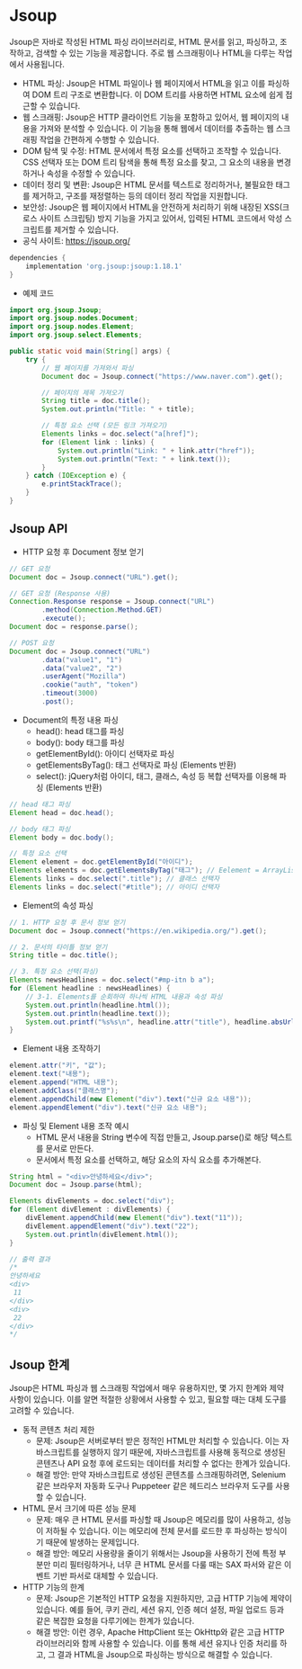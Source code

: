 # Jsoup

Jsoup은 자바로 작성된 HTML 파싱 라이브러리로, HTML 문서를 읽고, 파싱하고, 조작하고, 검색할 수 있는 기능을 제공합니다. 주로 웹 스크래핑이나 HTML을 다루는 작업에서 사용됩니다.  

 - HTML 파싱: Jsoup은 HTML 파일이나 웹 페이지에서 HTML을 읽고 이를 파싱하여 DOM 트리 구조로 변환합니다. 이 DOM 트리를 사용하면 HTML 요소에 쉽게 접근할 수 있습니다.
 - 웹 스크래핑: Jsoup은 HTTP 클라이언트 기능을 포함하고 있어서, 웹 페이지의 내용을 가져와 분석할 수 있습니다. 이 기능을 통해 웹에서 데이터를 추출하는 웹 스크래핑 작업을 간편하게 수행할 수 있습니다.
 - DOM 탐색 및 수정: HTML 문서에서 특정 요소를 선택하고 조작할 수 있습니다. CSS 선택자 또는 DOM 트리 탐색을 통해 특정 요소를 찾고, 그 요소의 내용을 변경하거나 속성을 수정할 수 있습니다.
 - 데이터 정리 및 변환: Jsoup은 HTML 문서를 텍스트로 정리하거나, 불필요한 태그를 제거하고, 구조를 재정렬하는 등의 데이터 정리 작업을 지원합니다.
 - 보안성: Jsoup은 웹 페이지에서 HTML을 안전하게 처리하기 위해 내장된 XSS(크로스 사이트 스크립팅) 방지 기능을 가지고 있어서, 입력된 HTML 코드에서 악성 스크립트를 제거할 수 있습니다.
 - 공식 사이트: https://jsoup.org/
```groovy
dependencies {
    implementation 'org.jsoup:jsoup:1.18.1'
}
```

 - 예제 코드
```java
import org.jsoup.Jsoup;
import org.jsoup.nodes.Document;
import org.jsoup.nodes.Element;
import org.jsoup.select.Elements;

public static void main(String[] args) {
    try {
        // 웹 페이지를 가져와서 파싱
        Document doc = Jsoup.connect("https://www.naver.com").get();

        // 페이지의 제목 가져오기
        String title = doc.title();
        System.out.println("Title: " + title);

        // 특정 요소 선택 (모든 링크 가져오기)
        Elements links = doc.select("a[href]");
        for (Element link : links) {
            System.out.println("Link: " + link.attr("href"));
            System.out.println("Text: " + link.text());
        }
    } catch (IOException e) {
        e.printStackTrace();
    }
}
```

## Jsoup API

 - HTTP 요청 후 Document 정보 얻기
```java
// GET 요청
Document doc = Jsoup.connect("URL").get();

// GET 요청 (Response 사용)
Connection.Response response = Jsoup.connect("URL")
        .method(Connection.Method.GET)
        .execute();
Document doc = response.parse();

// POST 요청
Document doc = Jsoup.connect("URL")
        .data("value1", "1")
        .data("value2", "2")
        .userAgent("Mozilla")
        .cookie("auth", "token")
        .timeout(3000)
        .post();
```

 - Document의 특정 내용 파싱
    - head(): head 태그를 파싱
    - body(): body 태그를 파싱
    - getElementById(): 아이디 선택자로 파싱
    - getElementsByTag(): 태그 선택자로 파싱 (Elements 반환)
    - select(): jQuery처럼 아이디, 태그, 클래스, 속성 등 복합 선택자를 이용해 파싱 (Elements 반환)
```java
// head 태그 파싱
Element head = doc.head();

// body 태그 파싱
Element body = doc.body();

// 특정 요소 선택
Element element = doc.getElementById("아이디");
Elements elements = doc.getElementsByTag("태그"); // Eelement = ArrayList<Element>
Elements links = doc.select(".title"); // 클래스 선택자
Elements links = doc.select("#title"); // 아이디 선택자
```

 - Element의 속성 파싱
```java
// 1. HTTP 요청 후 문서 정보 얻기
Document doc = Jsoup.connect("https://en.wikipedia.org/").get();

// 2. 문서의 타이틀 정보 얻기
String title = doc.title();

// 3. 특정 요소 선택(파싱)
Elements newsHeadlines = doc.select("#mp-itn b a");
for (Element headline : newsHeadlines) {
    // 3-1. Elements를 순회하여 하나씩 HTML 내용과 속성 파싱
    System.out.println(headline.html());
    System.out.println(headline.text());
    System.out.printf("%s%s\n", headline.attr("title"), headline.absUrl("href"));
}
```

 - Element 내용 조작하기
```java
element.attr("키", "값");
element.text("내용");
element.append("HTML 내용");
element.addClass("클래스명");
element.appendChild(new Element("div").text("신규 요소 내용"));
element.appendElement("div").text("신규 요소 내용");
```

 - 파싱 및 Element 내용 조작 예시
    - HTML 문서 내용을 String 변수에 직접 만들고, Jsoup.parse()로 해당 텍스트를 문서로 만든다.
    - 문서에서 특정 요소를 선택하고, 해당 요소의 자식 요소를 추가해본다.
```java
String html = "<div>안녕하세요</div>";
Document doc = Jsoup.parse(html);

Elements divElements = doc.select("div");
for (Element divElement : divElements) {
    divElement.appendChild(new Element("div").text("11"));
    divElement.appendElement("div").text("22");
    System.out.println(divElement.html());
}

// 출력 결과
/*
안녕하세요
<div>
 11
</div>
<div>
 22
</div>
*/
```

## Jsoup 한계

Jsoup은 HTML 파싱과 웹 스크래핑 작업에서 매우 유용하지만, 몇 가지 한계와 제약 사항이 있습니다. 이를 알면 적절한 상황에서 사용할 수 있고, 필요할 때는 대체 도구를 고려할 수 있습니다.  

 - 동적 콘텐츠 처리 제한
    - 문제: Jsoup은 서버로부터 받은 정적인 HTML만 처리할 수 있습니다. 이는 자바스크립트를 실행하지 않기 때문에, 자바스크립트를 사용해 동적으로 생성된 콘텐츠나 API 요청 후에 로드되는 데이터를 처리할 수 없다는 한계가 있습니다.
    - 해결 방안: 만약 자바스크립트로 생성된 콘텐츠를 스크래핑하려면, Selenium 같은 브라우저 자동화 도구나 Puppeteer 같은 헤드리스 브라우저 도구를 사용할 수 있습니다.
 - HTML 문서 크기에 따른 성능 문제
    - 문제: 매우 큰 HTML 문서를 파싱할 때 Jsoup은 메모리를 많이 사용하고, 성능이 저하될 수 있습니다. 이는 메모리에 전체 문서를 로드한 후 파싱하는 방식이기 때문에 발생하는 문제입니다.
    - 해결 방안: 메모리 사용량을 줄이기 위해서는 Jsoup을 사용하기 전에 특정 부분만 미리 필터링하거나, 너무 큰 HTML 문서를 다룰 때는 SAX 파서와 같은 이벤트 기반 파서로 대체할 수 있습니다.
 - HTTP 기능의 한계
    - 문제: Jsoup은 기본적인 HTTP 요청을 지원하지만, 고급 HTTP 기능에 제약이 있습니다. 예를 들어, 쿠키 관리, 세션 유지, 인증 헤더 설정, 파일 업로드 등과 같은 복잡한 요청을 다루기에는 한계가 있습니다.
    - 해결 방안: 이런 경우, Apache HttpClient 또는 OkHttp와 같은 고급 HTTP 라이브러리와 함께 사용할 수 있습니다. 이를 통해 세션 유지나 인증 처리를 하고, 그 결과 HTML을 Jsoup으로 파싱하는 방식으로 해결할 수 있습니다.

